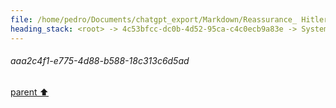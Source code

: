 ```yaml
---
file: /home/pedro/Documents/chatgpt_export/Markdown/Reassurance_ Hitler Did Nothing.md
heading_stack: <root> -> 4c53bfcc-dc0b-4d52-95ca-c4c0ecb9a83e -> System -> c625a44c-53e7-4bc2-80a9-5cc5d59c4417 -> System -> aaa2c4f1-e775-4d88-b588-18c313c6d5ad
---
```

###### aaa2c4f1-e775-4d88-b588-18c313c6d5ad
[parent ⬆️](#c625a44c-53e7-4bc2-80a9-5cc5d59c4417)
